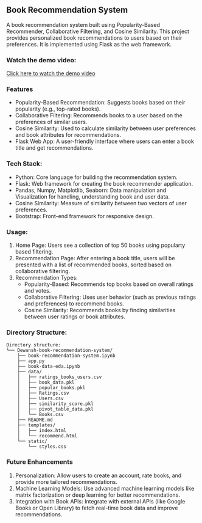 ## Book Recommendation System
A book recommendation system built using Popularity-Based Recommender, Collaborative Filtering, and Cosine Similarity. This project provides personalized book recommendations to users based on their preferences. It is implemented using Flask as the web framework.

### Watch the demo video:
[Click here to watch the demo video](Recommender-System.mp4)

### Features
- Popularity-Based Recommendation: Suggests books based on their popularity (e.g., top-rated books).
- Collaborative Filtering: Recommends books to a user based on the preferences of similar users.
- Cosine Similarity: Used to calculate similarity between user preferences and book attributes for recommendations.
- Flask Web App: A user-friendly interface where users can enter a book title and get recommendations.

### Tech Stack:
- Python: Core language for building the recommendation system.
- Flask: Web framework for creating the book recommender application.
- Pandas, Numpy, Matplotlib, Seaborn: Data manipulation and Visualization for handling, understanding book and user data.
- Cosine Similarity: Measure of similarity between two vectors of user preferences.
- Bootstrap: Front-end framework for responsive design.

### Usage: 
1. Home Page: Users see a collection of top 50 books using popularty based filtering.
2. Recommendation Page: After entering a book title, users will be presented with a list of recommended books, sorted based on collaborative filtering.
3. Recommendation Types:
    - Popularity-Based: Recommends top books based on overall ratings and votes.
    - Collaborative Filtering: Uses user behavior (such as previous ratings and preferences) to recommend books.
    - Cosine Similarity: Recommends books by finding similarities between user ratings or book attributes.

### Directory Structure:
```
Directory structure:
└── Dewansh-book-recommendation-system/
    ├── book-recommendation-system.ipynb
    ├── app.py
    ├── book-data-eda.ipynb
    ├── data/
    │   ├── ratings_books_users.csv
    │   ├── book_data.pkl
    │   ├── popular_books.pkl
    │   ├── Ratings.csv
    │   ├── Users.csv
    │   ├── similarity_score.pkl
    │   ├── pivot_table_data.pkl
    │   └── Books.csv
    ├── README.md
    ├── templates/
    │   ├── index.html
    │   └── recommend.html
    └── static/
        └── styles.css
```

### Future Enhancements
1. Personalization: Allow users to create an account, rate books, and provide more tailored recommendations.
2. Machine Learning Models: Use advanced machine learning models like matrix factorization or deep learning for better recommendations.
3. Integration with Book APIs: Integrate with external APIs (like Google Books or Open Library) to fetch real-time book data and improve recommendations.
